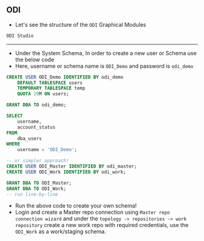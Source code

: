 ## ODI
* Let's see the structure of the `ODI` Graphical Modules
```txt
ODI Studio

```
---
- Under the System Schema, In order to create a new user or Schema use the below code
- Here, username or schema name is `ODI_Demo` and password is `odi_demo`
```sql
CREATE USER ODI_Demo IDENTIFIED BY odi_demo
    DEFAULT TABLESPACE users
    TEMPORARY TABLESPACE temp
    QUOTA 20M ON users;

GRANT DBA TO odi_demo;

SELECT
    username,
    account_status
FROM
    dba_users
WHERE
    username = 'ODI_Demo';

-- or simpler approach!
CREATE USER ODI_Master IDENTIFIED BY odi_master;
CREATE USER ODI_Work IDENTIFIED BY odi_work;

GRANT DBA TO ODI_Master;
GRANT DBA TO ODI_Work;
-- run line-by-line
```
- Run the above code to create your own schema!
- Login and create a Master repo connection using `Master repo connection wizard` and under the `topology -> repositories -> work repository` create a new work repo with required credentials, use the `ODI_Work` as a work/staging schema.
